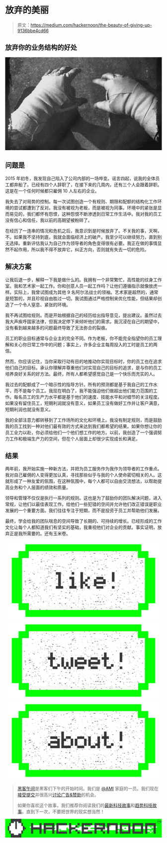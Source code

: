 # 放弃的美丽

> 原文：<https://medium.com/hackernoon/the-beauty-of-giving-up-9136bbe4cd66>

## 放弃你的业务结构的好处

![](img/adc5403af93c1404b86a3eab321788bd.png)

## 问题是

2015 年初冬，我发现自己陷入了公司内部的一场哗变。谣言四起，说我的全体员工都弃船了。已经有四个人辞职了，在接下来的几周内，还有三个人会跟着辞职。这是在一个任何时候都只雇佣 10 人左右的企业。

我失去了对局势的控制。每一次试图创造一个有规则、期限和配额的结构化工作环境的尝试都遭到了反对。我没有被视为老板，而是被视为同事。环境中的紧张是显而易见的，我们都怀有怨恨，这种怨恨不断渗透到日常工作生活中。我对我的员工没有信心和信任，我以前的高期望被粉碎了。

在经历了一连串的情况和危机之后，我意识到是时候放弃了。不关我的事，天啊，不。如果我不坚持到底，我就会面临经济上的破产。我至少可以继续努力，直到别无选择。重新评估我认为自己作为领导者的角色变得很有必要。我正在做的事情显然不起作用，所以我不得不放弃它，纠正方向，否则就有失去一切的危险。

## 解决方案

让我后退一步，解释一下我是做什么的。我拥有一个非常繁忙，高性能的纹身工作室。我和艺术家一起工作。你和创意人员一起工作吗？让他们遵循指示就像放虎一样。实际上，我曾试图成为其他 9 名阿尔法战士的领袖。艺术家是超然的，通常是短暂的，并且珍视自由胜过一切。我试图通过严格控制来优化性能，但结果却创造了一个令人窒息、紧张的环境。

我不再试图给规则。而是开始根据自己的经历给出指导意见，提出建议。虽然过去我大声疾呼国家法律，但我决定停下来倾听他们的需求。我沉浸在自己的期望中，没有看到越来越多的问题最终导致了无法弥合的裂痕。

员工的职业目标通常与企业主的完全不同。作为老板，你不能完全指望你的员工理解和关心你日常工作中的问题；事实上，许多企业主每周投入的工时是员工的两倍。

然而，你应该记住，当你采取行动有目的地推动你实现目标时，你的员工也在追求他们自己的目标。承认你理解并尊重他们对实现自己的目标的追求，是与你的员工培养良好关系的好方法。最终，所有人都希望感觉自己是一个快乐而充实的人。

我过去的配额成了一个暗示性的指导方针。所有的预测都是基于我自己的工作水平，而不是每个员工。我现在明白了，我不能强迫他们做超出他们能力范围的工作。每名员工的生产力水平都是基于他们的速度、技能水平和对细节的关注程度。如果没有留住员工，短期利润就没有意义，如果员工没有做好工作并让客户满意，短期利润也就没有意义。

我的全部注意力都转移到了工作场所的文化和环境上。我没有制定规则，而是鼓励我的员工找到一种对他们最有效的方式来达到我们都希望的结果。如果你想让你的员工全力以赴，你必须给他们一个他们想工作的地方。以前，我创造了一个强调努力工作和极端生产力的空间，但在个人层面上却很少实现成长和满足。

## 结果

两年前，我开始实施一种新方法，并把为员工服务作为我作为领导者的工作重点。我对自己雇佣的人变得更加认真，寻找那些似乎与我的个人使命密切相关的人。这就形成了一种友爱的氛围，在这种氛围中，每个人都可以自由交流想法，以帮助提高业务和个人层面的绩效和质量。

领导和管理不仅仅是执行一系列的规则。这也是为了鼓励你的团队解决问题，进入常规，让他们以最佳表现工作。给他们一些犯错的空间并允许他们改正错误是职业发展的一个重要方面。我们往往专注于短期，而不是投资于员工并帮助他们发展。

最终，学会给我的团队喘息的空间导致了长期的、可持续的增长。已经形成的工作文化让每个人都知道我们有坚实的基础，我重视他们对企业的贡献。事实证明，放弃正是我所需要的。还有玉米卷。

[![](img/50ef4044ecd4e250b5d50f368b775d38.png)](http://bit.ly/HackernoonFB)[![](img/979d9a46439d5aebbdcdca574e21dc81.png)](https://goo.gl/k7XYbx)[![](img/2930ba6bd2c12218fdbbf7e02c8746ff.png)](https://goo.gl/4ofytp)

> [黑客午间](http://bit.ly/Hackernoon)是黑客们下午的开始时间。我们是 [@AMI](http://bit.ly/atAMIatAMI) 家庭的一员。我们现在[接受提交](http://bit.ly/hackernoonsubmission)并很高兴[讨论广告&赞助](mailto:partners@amipublications.com)的机会。
> 
> 如果你喜欢这个故事，我们推荐你阅读我们的[最新科技故事](http://bit.ly/hackernoonlatestt)和[趋势科技故事](https://hackernoon.com/trending)。直到下一次，不要把世界的现实想当然！

![](img/be0ca55ba73a573dce11effb2ee80d56.png)